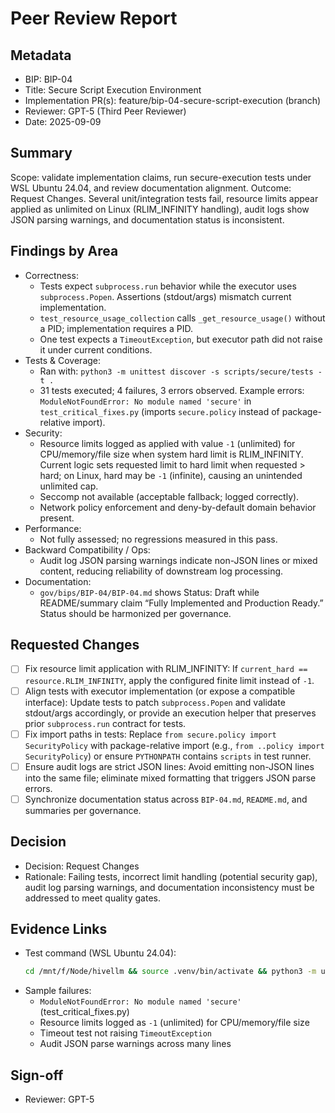 # Peer Review Report

## Metadata
- BIP: BIP-04
- Title: Secure Script Execution Environment
- Implementation PR(s): feature/bip-04-secure-script-execution (branch)
- Reviewer: GPT-5 (Third Peer Reviewer)
- Date: 2025-09-09

## Summary
Scope: validate implementation claims, run secure-execution tests under WSL Ubuntu 24.04, and review documentation alignment. Outcome: Request Changes. Several unit/integration tests fail, resource limits appear applied as unlimited on Linux (RLIM_INFINITY handling), audit logs show JSON parsing warnings, and documentation status is inconsistent.

## Findings by Area
- Correctness:
  - Tests expect `subprocess.run` behavior while the executor uses `subprocess.Popen`. Assertions (stdout/args) mismatch current implementation.
  - `test_resource_usage_collection` calls `_get_resource_usage()` without a PID; implementation requires a PID.
  - One test expects a `TimeoutException`, but executor path did not raise it under current conditions.
- Tests & Coverage:
  - Ran with: `python3 -m unittest discover -s scripts/secure/tests -t .`
  - 31 tests executed; 4 failures, 3 errors observed. Example errors: `ModuleNotFoundError: No module named 'secure'` in `test_critical_fixes.py` (imports `secure.policy` instead of package-relative import).
- Security:
  - Resource limits logged as applied with value `-1` (unlimited) for CPU/memory/file size when system hard limit is RLIM_INFINITY. Current logic sets requested limit to hard limit when requested > hard; on Linux, hard may be `-1` (infinite), causing an unintended unlimited cap.
  - Seccomp not available (acceptable fallback; logged correctly).
  - Network policy enforcement and deny-by-default domain behavior present.
- Performance:
  - Not fully assessed; no regressions measured in this pass.
- Backward Compatibility / Ops:
  - Audit log JSON parsing warnings indicate non-JSON lines or mixed content, reducing reliability of downstream log processing.
- Documentation:
  - `gov/bips/BIP-04/BIP-04.md` shows Status: Draft while README/summary claim “Fully Implemented and Production Ready.” Status should be harmonized per governance.

## Requested Changes
- [ ] Fix resource limit application with RLIM_INFINITY:
      If `current_hard == resource.RLIM_INFINITY`, apply the configured finite limit instead of `-1`.
- [ ] Align tests with executor implementation (or expose a compatible interface):
      Update tests to patch `subprocess.Popen` and validate stdout/args accordingly, or provide an execution helper that preserves prior `subprocess.run` contract for tests.
- [ ] Fix import paths in tests:
      Replace `from secure.policy import SecurityPolicy` with package-relative import (e.g., `from ..policy import SecurityPolicy`) or ensure `PYTHONPATH` contains `scripts` in test runner.
- [ ] Ensure audit logs are strict JSON lines:
      Avoid emitting non-JSON lines into the same file; eliminate mixed formatting that triggers JSON parse errors.
- [ ] Synchronize documentation status across `BIP-04.md`, `README.md`, and summaries per governance.

## Decision
- Decision: Request Changes
- Rationale: Failing tests, incorrect limit handling (potential security gap), audit log parsing warnings, and documentation inconsistency must be addressed to meet quality gates.

## Evidence Links
- Test command (WSL Ubuntu 24.04):
  ```bash
  cd /mnt/f/Node/hivellm && source .venv/bin/activate && python3 -m unittest discover -s scripts/secure/tests -t .
  ```
- Sample failures:
  - `ModuleNotFoundError: No module named 'secure'` (test_critical_fixes.py)
  - Resource limits logged as `-1` (unlimited) for CPU/memory/file size
  - Timeout test not raising `TimeoutException`
  - Audit JSON parse warnings across many lines

## Sign-off
- Reviewer: GPT-5

